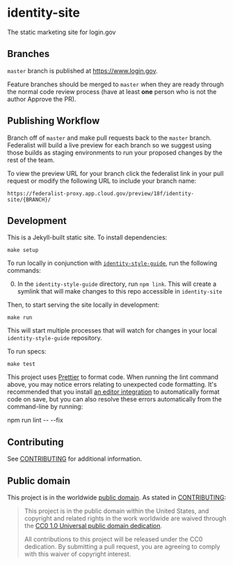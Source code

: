 # identity-site

The static marketing site for login.gov

## Branches

`master` branch is published at https://www.login.gov.

Feature branches should be merged to `master` when they are ready through the normal code review process (have at least **one** person who is not the author Approve the PR).

## Publishing Workflow

Branch off of `master` and make pull requests back to the `master` branch. Federalist will build a live preview for each branch so we suggest using those builds as staging environments to run your proposed changes by the rest of the team.

To view the preview URL for your branch click the federalist link in your pull request or modify the following URL to include your branch name:

```
https://federalist-proxy.app.cloud.gov/preview/18f/identity-site/{BRANCH}/
```

## Development

This is a Jekyll-built static site. To install dependencies:

```
make setup
```

To run locally in conjunction with [`identity-style-guide`](https://github.com/18F/identity-style-guide/), run the following commands:

0. In the `identity-style-guide` directory, run `npm link`. This will create a symlink that will make changes to this repo accessible in `identity-site`

Then, to start serving the site locally in development:

```
make run
```

This will start multiple processes that will watch for changes in your local `identity-style-guide` repository.

To run specs:

```
make test
```

This project uses [Prettier](https://prettier.io/) to format code. When running the lint command above, you may notice errors relating to unexpected code formatting. It's recommended that you install [an editor integration](https://prettier.io/docs/en/editors.html) to automatically format code on save, but you can also resolve these errors automatically from the command-line by running:

npm run lint -- --fix

## Contributing

See [CONTRIBUTING](CONTRIBUTING.md) for additional information.

## Public domain

This project is in the worldwide [public domain](LICENSE.md). As stated in [CONTRIBUTING](CONTRIBUTING.md):

> This project is in the public domain within the United States, and copyright and related rights in the work worldwide are waived through the [CC0 1.0 Universal public domain dedication](https://creativecommons.org/publicdomain/zero/1.0/).
>
> All contributions to this project will be released under the CC0 dedication. By submitting a pull request, you are agreeing to comply with this waiver of copyright interest.
